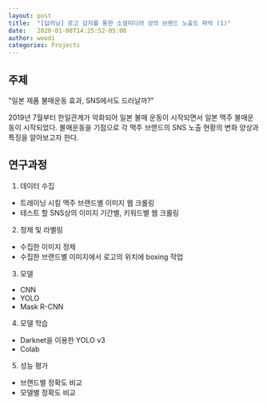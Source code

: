 ```yaml
---
layout: post
title:  "[딥러닝] 로고 감지를 통한 소셜미디어 상의 브랜드 노출도 파악 (1)"
date:   2020-01-08T14:25:52-05:00
author: woodi
categories: Projects
---
```


## 주제
"일본 제품 불매운동 효과, SNS에서도 드러날까?"

2019년 7월부터 한일관계가 악화되어 일본 불매 운동이 시작되면서 일본 맥주 불매운동이 시작되었다.
불매운동을 기점으로 각 맥주 브랜드의 SNS 노출 현황의 변화 양상과 특징을 알아보고자 한다.


## 연구과정

1. 데이터 수집
 - 트레이닝 시킬 맥주 브랜드별 이미지 웹 크롤링
 - 테스트 할 SNS상의 이미지 기간별, 키워드별 웹 크롤링

2. 정제 및 라벨링
 - 수집한 이미지 정제
 - 수집한 브랜드별 이미지에서 로고의 위치에 boxing 작업

3. 모델
 - CNN
 - YOLO
 - Mask R-CNN

4. 모델 학습
 - Darknet을 이용한 YOLO v3
 -  Colab

5. 성능 평가
 - 브랜드별 정확도 비교
 - 모델별 정확도 비교